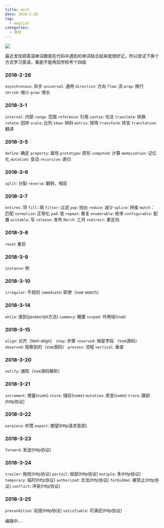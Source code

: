 ```yaml
---
title: word
date: 2018-2-28
tag: 
  - english
categories:
  - 其他
---
```


![](/imgs/english/theme/bird.png)

最近发现把英语单词跟我在代码中遇到的单词结合起来就很好记，所以尝试下换个方式学习英语，看能不能再回学校考个四级

### 2018-2-28

`asynchronous`: 异步
`universal`: 通用
`direction`: 方向
`flow`: 流
`wrap`: 换行
`shrink`: 缩小
`grow`: 增长

### 2018-3-1

`internal`: 内部
`range`: 范围
`reference`: 引用
`syntax`: 句法
`translate`: 转换
`rotate`: 回转
`scale`: 比列
`skew`: 倾斜
`matrix`: 矩阵
`transform`: 转变
`translation`: 翻译

### 2018-3-5

`define`: 确定
`property`: 属性
`prototype`: 原形
`computed`: 计算
`memoization`: 记忆化
`mutation`: 变动
`recursive`: 递归

### 2018-3-6

`split`: 分裂
`reverse`: 翻转，相反

### 2018-3-7

`entires`: 项
`fill`: 填
`filter`: 过滤
`pop`: 抛出
`reduce`: 减少
`splice`: 拼接
`match`：匹配
`normalize`: 正常化
`pad`: 垫
`repeat`: 重复
`enumerable`: 枚举
`configurable`: 配置
`writable`: 写
`release`: 发布
`March`: 三月
`redirect`: 重定向

### 2018-3-8

`reset` 重启

### 2018-3-9

`instance`: 例

### 2018-3-10

`irregular`: 不规则
`immediate`: 即使（vue watch）

### 2018-3-14

`while`: 直到(javascript方法)
`summary`: 概要
`scoped`: 作用域(vue)

### 2018-3-15
`align`: 对齐（text-align）
`step`: 步骤
`reserved`: 保留字段 （vue源码）
`observed`: 观察到的（vue源码）
`process`: 流程
`vertical`: 垂直

### 2018-3-20

`notify`: 通知（vue源码解析）

### 2018-3-21

`increment`: 增量(vuex)
`store`: 储存(vuex)
`mutation`: 突变(vuex)
`trace`: 跟踪(http协议)

### 2018-3-22

`earpiece`: 听筒
`expect`: 期望(http请求首部)

### 2018-3-23

`forward`: 发送(http协议)

### 2018-3-24

`trailer`: 拖挂(http协议)
`partail`: 局部(http协议)
`mutiple`: 多(http协议)
`temporary`: 临时(http协议)
`authorized`: 合法(http协议)
`forbidden`: 被禁止(http协议)
`conflict`: 冲突(http协议)

### 2018-3-25

`precondition`: 前提(http协议)
`satisfiable`: 可满足(http协议)

编辑中...
